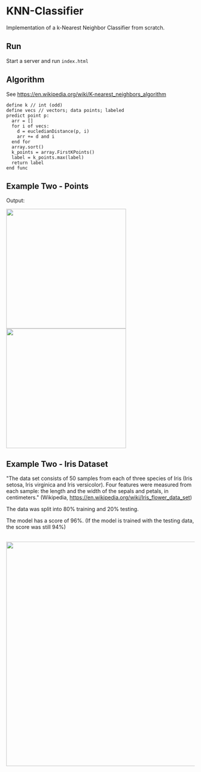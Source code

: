 # KNN-Classifier

Implementation of a k-Nearest Neighbor Classifier from scratch.

## Run
Start a server and run `index.html`

## Algorithm

See https://en.wikipedia.org/wiki/K-nearest_neighbors_algorithm 

```
define k // int (odd)
define vecs // vectors; data points; labeled
predict point p:
  arr = []
  for i of vecs:
    d = eucledianDistance(p, i)
    arr += d and i
  end for
  array.sort()
  k_points = array.FirstKPoints()
  label = k_points.max(label)
  return label
end func   
```

## Example Two - Points

Output: <br>

<img src="https://github.com/moritzmitterdorfer/KNN-Classifier/blob/master/imgs/img_1.png" width="320">
<img src="https://github.com/moritzmitterdorfer/KNN-Classifier/blob/master/imgs/img_2.png" width="320">

## Example Two - Iris Dataset

"The data set consists of 50 samples from each of three species of Iris (Iris setosa, Iris virginica and Iris versicolor). Four features were measured from each sample: the length and the width of the sepals and petals, in centimeters." (Wikipedia, https://en.wikipedia.org/wiki/Iris_flower_data_set)

The data was split into 80% training and 20% testing.

The model has a score of 96%. (If the model is trained with the testing data, the score was still 94%)

<br>

<img src="https://github.com/moritzmitterdorfer/KNN-Classifier/blob/master/imgs/img_3.png" width="600">
